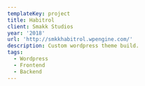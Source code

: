```yaml
---
templateKey: project
title: Habitrol
client: Smakk Studios
year: '2018'
url: 'http://smkkhabitrol.wpengine.com/'
description: Custom wordpress theme build.
tags:
  - Wordpress
  - Frontend
  - Backend
---
```



